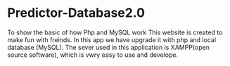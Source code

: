 # Predictor-Database2.0
To show the basic of how Php and MySQL work
This website is created to make fun with freinds.
In this app we have upgrade it with php and local database (MySQL).
The sever used in this application is XAMPP(open source software), which is vwry easy to use and develope.
